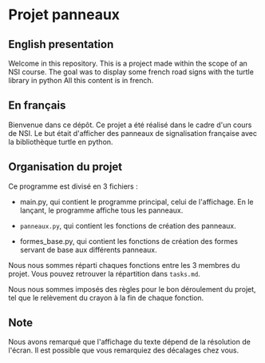 # Projet panneaux

## English presentation
Welcome in this repository.
This is a project made within the scope of an NSI course.
The goal was to display some french road signs with the turtle library in python
All this content is in french.

## En français
Bienvenue dans ce dépôt.
Ce projet a été réalisé dans le cadre d'un cours de NSI.
Le but était d'afficher des panneaux de signalisation française avec la bibliothèque turtle en python.

## Organisation du projet
Ce programme est divisé en 3 fichiers :
- main.py, qui contient le programme principal, celui de l'affichage. En le lançant, le programme affiche tous les panneaux.

- `panneaux.py`, qui contient les fonctions de création des panneaux.

- formes_base.py, qui contient les fonctions de création des formes servant de base aux différents panneaux.

Nous nous sommes réparti chaques fonctions entre les 3 membres du projet.
Vous pouvez retrouver la répartition dans `tasks.md`.

Nous nous sommes imposés des règles pour le bon déroulement du projet, tel que le relèvement du crayon à la fin de chaque fonction.

## Note
Nous avons remarqué que l'affichage du texte dépend de la résolution de l'écran. Il est possible que vous remarquiez des décalages chez vous.